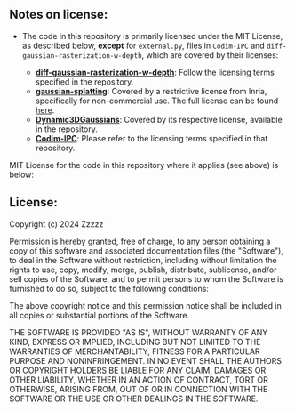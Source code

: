 ## Notes on license:
- The code in this repository is primarily licensed under the MIT License, as described below, **except** for `external.py`, files in `Codim-IPC` and `diff-gaussian-rasterization-w-depth`, which are covered by their licenses:

  - **[diff-gaussian-rasterization-w-depth](https://github.com/JonathonLuiten/diff-gaussian-rasterization-w-depth)**: Follow the licensing terms specified in the repository.
  - **[gaussian-splatting](https://github.com/graphdeco-inria/gaussian-splatting)**: Covered by a restrictive license from Inria, specifically for non-commercial use. The full license can be found [here](https://github.com/graphdeco-inria/gaussian-splatting/blob/main/LICENSE.md).
  - **[Dynamic3DGaussians](https://github.com/JonathonLuiten/Dynamic3DGaussians)**: Covered by its respective license, available in the repository.
  - **[Codim-IPC](https://github.com/ipc-sim/Codim-IPC/)**: Please refer to the licensing terms specified in that repository.

MIT License for the code in this repository where it applies (see above) is below:

## License:

Copyright (c) 2024 Zzzzz

Permission is hereby granted, free of charge, to any person obtaining a copy
of this software and associated documentation files (the "Software"), to deal
in the Software without restriction, including without limitation the rights
to use, copy, modify, merge, publish, distribute, sublicense, and/or sell
copies of the Software, and to permit persons to whom the Software is
furnished to do so, subject to the following conditions:

The above copyright notice and this permission notice shall be included in all
copies or substantial portions of the Software.

THE SOFTWARE IS PROVIDED "AS IS", WITHOUT WARRANTY OF ANY KIND, EXPRESS OR
IMPLIED, INCLUDING BUT NOT LIMITED TO THE WARRANTIES OF MERCHANTABILITY,
FITNESS FOR A PARTICULAR PURPOSE AND NONINFRINGEMENT. IN NO EVENT SHALL THE
AUTHORS OR COPYRIGHT HOLDERS BE LIABLE FOR ANY CLAIM, DAMAGES OR OTHER
LIABILITY, WHETHER IN AN ACTION OF CONTRACT, TORT OR OTHERWISE, ARISING FROM,
OUT OF OR IN CONNECTION WITH THE SOFTWARE OR THE USE OR OTHER DEALINGS IN THE
SOFTWARE.

